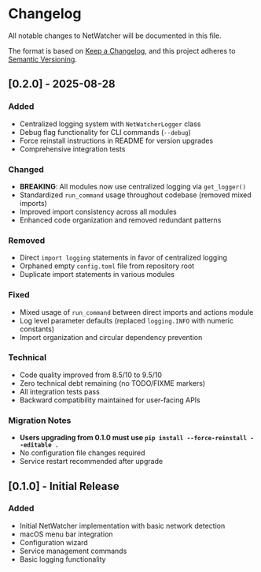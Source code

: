 # Changelog

All notable changes to NetWatcher will be documented in this file.

The format is based on [Keep a Changelog](https://keepachangelog.com/en/1.0.0/),
and this project adheres to [Semantic Versioning](https://semver.org/spec/v2.0.0.html).

## [0.2.0] - 2025-08-28

### Added
- Centralized logging system with `NetWatcherLogger` class
- Debug flag functionality for CLI commands (`--debug`)
- Force reinstall instructions in README for version upgrades
- Comprehensive integration tests

### Changed
- **BREAKING**: All modules now use centralized logging via `get_logger()`
- Standardized `run_command` usage throughout codebase (removed mixed imports)
- Improved import consistency across all modules
- Enhanced code organization and removed redundant patterns

### Removed
- Direct `import logging` statements in favor of centralized logging
- Orphaned empty `config.toml` file from repository root
- Duplicate import statements in various modules

### Fixed
- Mixed usage of `run_command` between direct imports and actions module
- Log level parameter defaults (replaced `logging.INFO` with numeric constants)
- Import organization and circular dependency prevention

### Technical
- Code quality improved from 8.5/10 to 9.5/10
- Zero technical debt remaining (no TODO/FIXME markers)
- All integration tests pass
- Backward compatibility maintained for user-facing APIs

### Migration Notes
- **Users upgrading from 0.1.0 must use `pip install --force-reinstall --editable .`**
- No configuration file changes required
- Service restart recommended after upgrade

## [0.1.0] - Initial Release

### Added
- Initial NetWatcher implementation with basic network detection
- macOS menu bar integration
- Configuration wizard
- Service management commands
- Basic logging functionality
